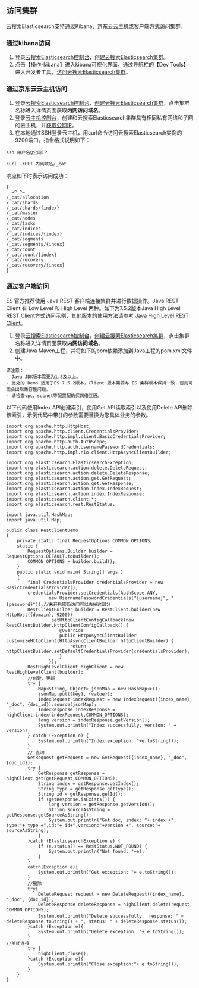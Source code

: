 ## 访问集群
云搜索Elasticsearch支持通过Kibana、京东云云主机或客户端方式访问集群。

### 通过kibana访问
1. 登录[云搜索Elasticsearch控制台](https://es-console.jdcloud.com/clusters)，[创建云搜索Elasticsearch集群](../Getting-Started/Create-ES.md)。</br>
2. 点击【操作-kibana】进入kibana可视化界面，通过导航栏的【Dev Tools】进入开发者工具，[访问云搜索Elasticsearch集群](../Getting-Started/dataview.md)。</br>

### 通过京东云云主机访问
1. 登录[云搜索Elasticsearch控制台](https://es-console.jdcloud.com/clusters)，[创建云搜索Elasticsearch集群](../Getting-Started/Create-ES.md)，点击集群名称进入详情页面获取**内网访问域名**。</br>
2. 登录[云主机控制台](https://cns-console.jdcloud.com/host/compute/list)，创建和云搜索Elasticsearch集群具有相同私有网络和子网的云主机，并[获取公网IP](https://docs.jdcloud.com/cn/virtual-machines/associate-elastic-ip)。</br>
3. 在本地通过SSH登录云主机，用curl命令访问云搜索Elasticsearch实例的9200端口。指令格式说明如下：</br>
```
ssh 用户名@公网IP

curl -XGET 内网域名/_cat

```
响应如下时表示访问成功：
```
{
  =^.^=
/_cat/allocation
/_cat/shards
/_cat/shards/{index}
/_cat/master
/_cat/nodes
/_cat/tasks
/_cat/indices
/_cat/indices/{index}
/_cat/segments
/_cat/segments/{index}
/_cat/count
/_cat/count/{index}
/_cat/recovery
/_cat/recovery/{index}
}

```


### 通过客户端访问
ES 官方推荐使用 Java REST 客户端连接集群并进行数据操作。Java REST Client 有 Low Level 和 High Level 两种。如下为7.5.2版本Java High Level REST Client方式访问示例，其他版本的使用方法请参考 [Java High Level REST Client](https://www.elastic.co/guide/en/elasticsearch/client/java-rest/7.5/java-rest-high.html)。 </br>
1. 登录[云搜索Elasticsearch控制台](https://es-console.jdcloud.com/clusters)，[创建云搜索Elasticsearch集群](../Getting-Started/Create-ES.md)，点击集群名称进入详情页面获取**内网访问域名**。</br>
2. 创建Java Maven工程，并将如下的pom依赖添加到Java工程的pom.xml文件中。</br>

```
请注意：
- Java JDK版本需要为1.8及以上。
- 此处的 Demo 适用于ES 7.5.2版本，Client 版本需要与 ES 集群版本保持一致，否则可能会出现兼容性问题。
- 请检查vpc、subnet等配置配确保网络互通。
```
以下代码使用Index API创建索引，使用Get API读取索引以及使用Delete API删除该索引，示例代码中带{}的参数需要替换为您具体业务的参数。
```
import org.apache.http.HttpHost;
import org.apache.http.client.CredentialsProvider;
import org.apache.http.impl.client.BasicCredentialsProvider;
import org.apache.http.auth.AuthScope;
import org.apache.http.auth.UsernamePasswordCredentials;
import org.apache.http.impl.nio.client.HttpAsyncClientBuilder;

import org.elasticsearch.ElasticsearchException;
import org.elasticsearch.action.delete.DeleteRequest;
import org.elasticsearch.action.delete.DeleteResponse;
import org.elasticsearch.action.get.GetRequest;
import org.elasticsearch.action.get.GetResponse;
import org.elasticsearch.action.index.IndexRequest;
import org.elasticsearch.action.index.IndexResponse;
import org.elasticsearch.client.*;
import org.elasticsearch.rest.RestStatus;

import java.util.HashMap;
import java.util.Map;

public class RestClientDemo 
{
    private static final RequestOptions COMMON_OPTIONS;
    static {
        RequestOptions.Builder builder = RequestOptions.DEFAULT.toBuilder();
        COMMON_OPTIONS = builder.build();
    }
    public static void main( String[] args )
    {
        final CredentialsProvider credentialsProvider = new BasicCredentialsProvider();
        credentialsProvider.setCredentials(AuthScope.ANY,
                new UsernamePasswordCredentials("{username}", "{password}"));//未开启密码访问可以去掉这部分
        RestClientBuilder builder = RestClient.builder(new HttpHost({domain}, 9200))
                .setHttpClientConfigCallback(new RestClientBuilder.HttpClientConfigCallback() {
                    @Override
                    public HttpAsyncClientBuilder customizeHttpClient(HttpAsyncClientBuilder httpClientBuilder) {
                        return httpClientBuilder.setDefaultCredentialsProvider(credentialsProvider);
                    }
                });
        RestHighLevelClient highClient = new RestHighLevelClient(builder);
        //创建、更新
        try {
            Map<String, Object> jsonMap = new HashMap<>();
            jsonMap.put({key}, {value});
            IndexRequest indexRequest = new IndexRequest({index_name}, "_doc", {doc_id}).source(jsonMap);
            IndexResponse indexResponse = highClient.index(indexRequest,COMMON_OPTIONS);
            long version = indexResponse.getVersion();
            System.out.println("Index successfully, version: " + version);
        } catch (Exception e) {
            System.out.println("Index exception: "+e.toString());
        }
        // 查询
        GetRequest getRequest = new GetRequest({index_name}, "_doc", {doc_id});
        try {
            GetResponse getResponse = highClient.get(getRequest,COMMON_OPTIONS);
            String index = getResponse.getIndex();
            String type = getResponse.getType();
            String id = getResponse.getId();
            if (getResponse.isExists()) {
                long version = getResponse.getVersion();
                String sourceAsString = getResponse.getSourceAsString();
                System.out.println("Got doc, index: "+ index +", type:"+ type +",id:"+ id+",version:"+version +", source:"+ sourceAsString);
            }
        }catch (ElasticsearchException e) {
            if (e.status() == RestStatus.NOT_FOUND) {
                System.out.println("Not found: "+e);
            }
        }
        catch(Exception e){
            System.out.println("Get exception: "+ e.toString());
        }
        //删除
        try{
            DeleteRequest request = new DeleteRequest({index_name}, "_doc", {doc_id});
            DeleteResponse deleteResponse = highClient.delete(request, COMMON_OPTIONS);
            System.out.println("Delete successfully， response: " + deleteResponse.toString() + ", status: " + deleteResponse.status());
        }catch (Exception e){
            System.out.println("Delete exception: "+ e.toString());
        }
//关闭连接
        try {
            highClient.close();
        }catch (Exception e){
            System.out.println("Close exception:"+ e.toString());
        }
    }
}
```
   
   
